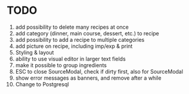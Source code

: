# TODO

1. add possibility to delete many recipes at once
2. add category (dinner, main course, dessert, etc.) to recipe
3. add possibility to add a recipe to multiple categories
4. add picture on recipe, including imp/exp & print
5. Styling & layout
6. ability to use visual editor in larger text fields
7. make it possible to group ingredients
8. ESC to close SourceModal, check if dirty first, also for SourceModal
9. show error messages as banners, and remove after a while
10. Change to Postgresql
